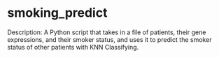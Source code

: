# smoking_predict
Description: A Python script that takes in a file of patients, their gene expressions, and their smoker status, and uses it to predict the smoker status of other patients with KNN Classifying.
